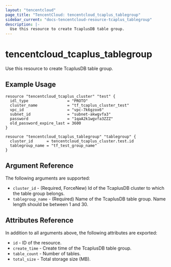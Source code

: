 ```yaml
---
layout: "tencentcloud"
page_title: "TencentCloud: tencentcloud_tcaplus_tablegroup"
sidebar_current: "docs-tencentcloud-resource-tcaplus_tablegroup"
description: |-
  Use this resource to create TcaplusDB table group.
---
```


# tencentcloud_tcaplus_tablegroup

Use this resource to create TcaplusDB table group.

## Example Usage

```hcl
resource "tencentcloud_tcaplus_cluster" "test" {
  idl_type                 = "PROTO"
  cluster_name             = "tf_tcaplus_cluster_test"
  vpc_id                   = "vpc-7k6gzox6"
  subnet_id                = "subnet-akwgvfa3"
  password                 = "1qaA2k1wgvfa3ZZZ"
  old_password_expire_last = 3600
}

resource "tencentcloud_tcaplus_tablegroup" "tablegroup" {
  cluster_id      = tencentcloud_tcaplus_cluster.test.id
  tablegroup_name = "tf_test_group_name"
}
```

## Argument Reference

The following arguments are supported:

* `cluster_id` - (Required, ForceNew) Id of the TcaplusDB cluster to which the table group belongs.
* `tablegroup_name` - (Required) Name of the TcaplusDB table group. Name length should be between 1 and 30.

## Attributes Reference

In addition to all arguments above, the following attributes are exported:

* `id` - ID of the resource.
* `create_time` - Create time of the TcaplusDB table group.
* `table_count` - Number of tables.
* `total_size` - Total storage size (MB).


